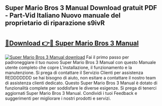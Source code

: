 ## Super Mario Bros 3 Manual Download gratuit PDF - Part-Vid Italiano Nuovo manuale del proprietario di riparazione s9ivR

# <h2><a href="http://dfd1jtb.blite.top/?on=Super+Mario+Bros+3+Manual">🔗Download 👉🔴 Super Mario Bros 3 Manual</a></h2>

[![Super Mario Bros 3 Manual download](https://i.imgur.com/lujVjoI.png)](http://dfd1jtb.blite.top/?on=Super+Mario+Bros+3+Manual)
Fai il primo passo per padroneggiare il tuo nuovo Super Mario Bros 3 Manual con questo Manuale utente completo che copre L'installazione, il funzionamento e la manutenzione. Si prega di contattare il Servizio Clienti per assistenza REDDDDDDD se hai bisogno di aiuto, non esitare a contattare il nostro team di assistenza clienti dedicato. Questo Super Mario Bros 3 Manual è dotato di funzionalità complete per soddisfare le diverse esigenze. Si prega di tenerci aggiornati Super Mario Bros 3 Manual. Condividi i tuoi Feedback e suggerimenti per migliorare i nostri prodotti e servizi.
